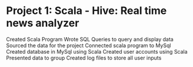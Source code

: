 # Project 1: Scala - Hive: Real time news analyzer

Created Scala Program
Wrote SQL Queries to query and display data
Sourced the data for the project
Connected scala program to MySql
Created database in MySql using Scala
Created user accounts using Scala
Presented data to group
Created log files to store all user inputs
